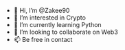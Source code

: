 - 👋 Hi, I’m @Zakee90
- 👀 I’m interested in Crypto
- 🌱 I’m currently learning Python
- 💞️ I’m looking to collaborate on Web3
- 📫 Be free in contact

<!---
Zakee90/Zakee90 is a ✨ special ✨ repository because its `README.md` (this file) appears on your GitHub profile.
You can click the Preview link to take a look at your changes.
--->
